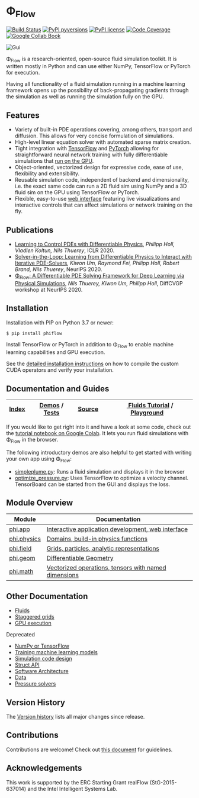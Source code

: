 # Φ<sub>Flow</sub>

[![Build Status](https://travis-ci.com/tum-pbs/PhiFlow.svg?token=8vG2QPsZzeswTApmkekH&branch=master)](https://travis-ci.com/tum-pbs/PhiFlow)
[![PyPI pyversions](https://img.shields.io/pypi/pyversions/phiflow.svg)](https://pypi.org/project/phiflow/)
[![PyPI license](https://img.shields.io/pypi/l/phiflow.svg)](https://pypi.org/project/phiflow/)
[![Code Coverage](https://codecov.io/gh/tum-pbs/PhiFlow/branch/develop/graph/badge.svg)](https://codecov.io/gh/tum-pbs/PhiFlow/branch/develop/)
[![Google Collab Book](https://colab.research.google.com/assets/colab-badge.svg)](https://colab.research.google.com/drive/1S21OY8hzh1oZK2wQyL3BNXvSlrMTtRbV#offline=true&sandboxMode=true)

![Gui](documentation/figures/WebInterface.png)

Φ<sub>Flow</sub> is a research-oriented, open-source fluid simulation toolkit.
It is written mostly in Python and can use either NumPy, TensorFlow or PyTorch for execution.

Having all functionality of a fluid simulation running in a machine learning framework opens up the possibility of back-propagating gradients through the simulation as well as running the simulation fully on the GPU.

## Features

* Variety of built-in PDE operations covering, among others, transport and diffusion. This allows for very concise formulation of simulations.
* High-level linear equation solver with automated sparse matrix creation.
* Tight integration with [TensorFlow](https://www.tensorflow.org/) and [PyTorch](https://pytorch.org/) allowing for straightforward neural network training with fully differentiable simulations that [run on the GPU](documentation/GPU_Execution.md).
* Object-oriented, vectorized design for expressive code, ease of use, flexibility and extensibility.
* Reusable simulation code, independent of backend and dimensionality, i.e. the exact same code can run a 2D fluid sim using NumPy and a 3D fluid sim on the GPU using TensorFlow or PyTorch.
* Flexible, easy-to-use [web interface](documentation/Web_Interface.md) featuring live visualizations and interactive controls that can affect simulations or network training on the fly.


## Publications

* [Learning to Control PDEs with Differentiable Physics](https://ge.in.tum.de/publications/2020-iclr-holl/), *Philipp Holl, Vladlen Koltun, Nils Thuerey*, ICLR 2020.
* [Solver-in-the-Loop: Learning from Differentiable Physics to Interact with Iterative PDE-Solvers](https://arxiv.org/abs/2007.00016), *Kiwon Um, Raymond Fei, Philipp Holl, Robert Brand, Nils Thuerey*, NeurIPS 2020.
* [Φ<sub>Flow</sub>: A Differentiable PDE Solving Framework for Deep Learning via Physical Simulations](https://montrealrobotics.ca/diffcvgp/), *Nils Thuerey, Kiwon Um, Philipp Holl*, DiffCVGP workshop at NeurIPS 2020.

## Installation

Installation with PIP on Python 3.7 or newer:

``` bash
$ pip install phiflow
```

Install TensorFlow or PyTorch in addition to Φ<sub>Flow</sub> to enable machine learning capabilities and GPU execution.

See the [detailed installation instructions](documentation/Installation_Instructions.md) on how to compile the custom CUDA operators and verify your installation.

## Documentation and Guides

| [Index](documentation) | [Demos](demos) / [Tests](tests) | [Source](phi) | [<img src="https://www.tensorflow.org/images/colab_logo_32px.png" height=16> Fluids Tutorial](https://colab.research.google.com/drive/1S21OY8hzh1oZK2wQyL3BNXvSlrMTtRbV#offline=true&sandboxMode=true) / [Playground](https://colab.research.google.com/drive/1zBlQbmNguRt-Vt332YvdTqlV4DBcus2S#offline=true&sandboxMode=true) |
|------------------------|---------------------------------|---------------| -----------------------------|

If you would like to get right into it and have a look at some code, check out the
[tutorial notebook on Google Colab](https://colab.research.google.com/drive/1S21OY8hzh1oZK2wQyL3BNXvSlrMTtRbV#offline=true&sandboxMode=true).
It lets you run fluid simulations with Φ<sub>Flow</sub> in the browser.

The following introductory demos are also helpful to get started with writing your own app using Φ<sub>Flow</sub>:

* [simpleplume.py](./demos/simpleplume.py): Runs a fluid simulation and displays it in the browser
* [optimize_pressure.py](demos/differentiate_pressure.py): Uses TensorFlow to optimize a velocity channel. TensorBoard can be started from the GUI and displays the loss.

## Module Overview

| Module      | Documentation                                        |
|-------------|------------------------------------------------------|
| [phi.app](phi/app)     | [Interactive application development, web interface](documentation/Web_Interface.md)   |
| [phi.physics](phi/physics) | [Domains, build-in physics functions](documentation/Physics.md)         |
| [phi.field](phi/field)   | [Grids, particles, analytic representations](documentation/Fields.md)           |
| [phi.geom](phi/geom)    | [Differentiable Geometry](documentation/Geometry.md)                              |
| [phi.math](phi/math)    | [Vectorized operations, tensors with named dimensions](documentation/Math.md) |

## Other Documentation

* [Fluids](documentation/Fluid_Simulation.md)
* [Staggered grids](documentation/Staggered_Grids.md)
* [GPU execution](documentation/GPU_Execution.md)

Deprecated

* [NumPy or TensorFlow](documentation/NumPy_and_TensorFlow_Execution.md)
* [Training machine learning models](documentation/Interactive_Training_Apps.md)
* [Simulation code design](documentation/Simulation_Architecture.md)
* [Struct API](documentation/Structs.ipynb)
* [Software Architecture](documentation/Software_Architecture.md)
* [Data](documentation/Reading_and_Writing_Data.md)
* [Pressure solvers](documentation/Pressure_Solvers.md)

## Version History

The [Version history](https://github.com/tum-pbs/PhiFlow/releases) lists all major changes since release.

## Contributions

Contributions are welcome! Check out [this document](CONTRIBUTING.md) for guidelines.

## Acknowledgements

This work is supported by the ERC Starting Grant realFlow (StG-2015-637014) and the Intel Intelligent Systems Lab.
